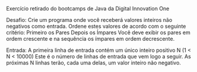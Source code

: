 Exercício retirado do bootcamps de Java da Digital Innovation One

Desafio:
  Crie um programa onde você receberá valores inteiros não negativos como entrada.
  Ordene estes valores de acordo com o seguinte critério:
      Primeiro os Pares
      Depois os Ímpares
  Você deve exibir os pares em ordem crescente e na sequência os ímpares em ordem decrescente.
  
  Entrada:
    A primeira linha de entrada contém um único inteiro positivo N (1 < N < 10000) 
    Este é o número de linhas de entrada que vem logo a seguir. 
    As próximas N linhas terão, cada uma delas, um valor inteiro não negativo.
